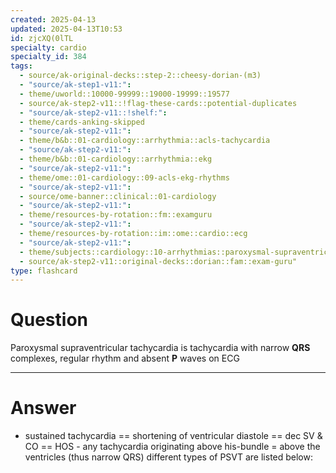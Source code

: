 ```yaml
---
created: 2025-04-13
updated: 2025-04-13T10:53
id: zjcXQ(0lTL
specialty: cardio
specialty_id: 384
tags:
  - source/ak-original-decks::step-2::cheesy-dorian-(m3)
  - "source/ak-step1-v11:": 
  - theme/uworld::10000-99999::19000-19999::19577
  - source/ak-step2-v11::!flag-these-cards::potential-duplicates
  - "source/ak-step2-v11::!shelf:": 
  - theme/cards-anking-skipped
  - "source/ak-step2-v11:": 
  - theme/b&b::01-cardiology::arrhythmia::acls-tachycardia
  - "source/ak-step2-v11:": 
  - theme/b&b::01-cardiology::arrhythmia::ekg
  - "source/ak-step2-v11:": 
  - theme/ome::01-cardiology::09-acls-ekg-rhythms
  - "source/ak-step2-v11:": 
  - source/ome-banner::clinical::01-cardiology
  - "source/ak-step2-v11:": 
  - theme/resources-by-rotation::fm::examguru
  - "source/ak-step2-v11:": 
  - theme/resources-by-rotation::im::ome::cardio::ecg
  - "source/ak-step2-v11:": 
  - theme/subjects::cardiology::10-arrhythmias::paroxysmal-supraventricular-tachycardia
  - source/ak-step2-v11::original-decks::dorian::fam::exam-guru"
type: flashcard
---
```


# Question
Paroxysmal supraventricular tachycardia is tachycardia with narrow **QRS** complexes, regular rhythm and absent **P** waves on ECG

---

# Answer
- sustained tachycardia == shortening of ventricular diastole == dec SV & CO == HOS - any tachycardia originating above his-bundle = above the ventricles (thus narrow QRS)    different types of PSVT are listed below: